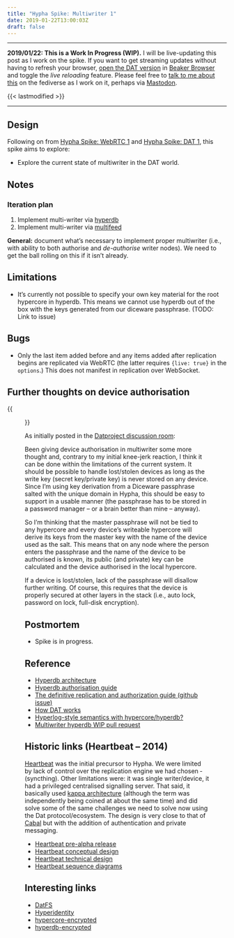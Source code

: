 ```yaml
---
title: "Hypha Spike: Multiwriter 1"
date: 2019-01-22T13:00:03Z
draft: false
---
```


---
__2019/01/22: This is a Work In Progress (WIP).__ I will be live-updating this post as I work on the spike. If you want to get streaming updates without having to refresh your browser, [open the DAT version](dat://ar.al/2019/01/22/hypha-spike-multiwriter-1/) in [Beaker Browser](https://beakerbrowser.com/) and toggle the _live reloading_ feature. Please feel free to [talk to me about this](https://mastodon.ar.al/@aral) on the fediverse as I work on it, perhaps via [Mastodon](https://joinmastodon.org).

{{< lastmodified >}}

---

## Design

Following on from [Hypha Spike: WebRTC 1](../../15/hypha-spike-webrtc-1) and [Hypha Spike: DAT 1](/../../14/hypha-spike-dat-1/), this spike aims to explore:

  * Explore the current state of multiwriter in the DAT world.

## Notes

### Iteration plan

1. Implement multi-writer via [hyperdb](https://github.com/mafintosh/hyperdb)
2. Implement multi-writer via [multifeed](https://github.com/noffle/multifeed)

__General:__ document what’s necessary to implement proper multiwriter (i.e., with ability to both authorise and _de-authorise_ writer nodes). We need to get the ball rolling on this if it isn’t already.

## Limitations

  * It’s currently not possible to specify your own key material for the root hypercore in hyperdb. This means we cannot use hyperdb out of the box with the keys generated from our diceware passphrase. (TODO: Link to issue)

## Bugs

  * Only the last item added before and any items added after replication begins are replicated via WebRTC (the latter requires `{live: true}` in the `options`.) This does not manifest in replication over WebSocket.

## Further thoughts on device authorisation

{{<figure src="multiwriter-key-derivation-whiteboard.jpeg" alt="Whiteboard sketch showing two regular nodes and the always-on node. The keys for the regular nodes are derived from the master key." caption="Whiteboard sketch: thoughts on device keys and authentication in Hypha">}}

As initially posted in the [Datproject discussion room](https://gitter.im/datproject/discussions?at=5c484da98318994524359c04):

Been giving device authorisation in multiwriter some more thought and, contrary to my initial knee-jerk reaction, I think it can be done within the limitations of the current system. It should be possible to handle lost/stolen devices as long as the write key (secret key/private key) is never stored on any device. Since I’m using key derivation from a Diceware passphrase salted with the unique domain in Hypha, this should be easy to support in a usable manner (the passphrase has to be stored in a password manager – or a brain better than mine ­– anyway).

So I’m thinking that the master passphrase will not be tied to any hypercore and every device’s writeable hypercore will derive its keys from the master key with the name of the device used as the salt. This means that on any node where the person enters the passphrase and the name of the device to be authorised is known, its public (and private) key can be calculated and the device authorised in the local hypercore.

If a device is lost/stolen, lack of the passphrase will disallow further writing. Of course, this requires that the device is properly secured at other layers in the stack (i.e., auto lock, password on lock, full-disk encryption).

## Postmortem

  * Spike is in progress.

## Reference

  * [Hyperdb architecture](https://github.com/mafintosh/hyperdb/blob/master/ARCHITECTURE.md)
  * [Hyperdb authorisation guide](https://github.com/lachenmayer/hyperdb-authorization-guide)
  * [The definitive replication and authorization guide (github issue)](https://github.com/mafintosh/hyperdb/issues/153)
  * [How DAT works](https://datprotocol.github.io/how-dat-works)
  * [Hyperlog-style semantics with hypercore/hyperdb?](https://github.com/mafintosh/hyperdb/issues/58)
  * [Multiwriter hyperdb WIP pull request](https://github.com/mafintosh/hyperdrive/pull/204)

## Historic links (Heartbeat – 2014)

[Heartbeat](https://2017.ind.ie/heartbeat/) was the initial precursor to Hypha. We were limited by lack of control over the replication engine we had chosen ­(syncthing). Other limitations were: it was single writer/device, it had a privileged centralised signalling server. That said, it basically used [kappa architecture](http://localhost:1313/2018/12/15/kappa-architecture-workshop/) (although the term was independently being coined at about the same time) and did solve some of the same challenges we need to solve now using the Dat protocol/ecosystem. The design is very close to that of [Cabal](https://github.com/cabal-club/cabal) but with the addition of authentication and private messaging.

  * [Heartbeat pre-alpha release](https://forum.ind.ie/t/heartbeat-pre-alpha-release/740)
  * [Heartbeat conceptual design](https://forum.ind.ie/t/pre-alpha-conceptual-design/25)
  * [Heartbeat technical design](https://forum.ind.ie/t/pre-alpha-technical-design/42)
  * [Heartbeat sequence diagrams](https://forum.ind.ie/t/pre-alpha-core-sequence-diagrams/34)

## Interesting links

  * [DatFS](https://github.com/fsteff/DatFS)
  * [Hyperidentity](https://github.com/poga/hyperidentity)
  * [hypercore-encrypted](https://github.com/aral/hypercore-encrypted)
  * [hyperdb-encrypted](https://github.com/fsteff/hyperdb-encrypted)

